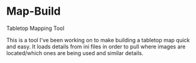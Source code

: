 # Map-Build
Tabletop Mapping Tool

This is a tool I've been working on to make building a tabletop map quick and easy.
It loads details from ini files in order to pull where images are located/which ones are being used and similar details.
